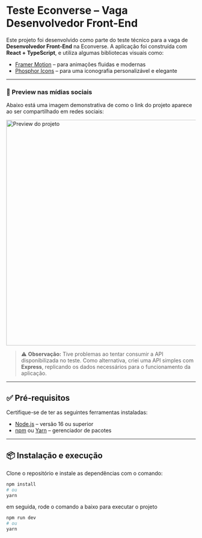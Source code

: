 # Teste Econverse – Vaga Desenvolvedor Front-End

Este projeto foi desenvolvido como parte do teste técnico para a vaga de **Desenvolvedor Front-End** na Econverse. A aplicação foi construída com **React + TypeScript**, e utiliza algumas bibliotecas visuais como:

- [Framer Motion](https://motion.dev/) – para animações fluidas e modernas
- [Phosphor Icons](https://phosphoricons.com/) – para uma iconografia personalizável e elegante

---

### 📸 Preview nas mídias sociais

Abaixo está uma imagem demonstrativa de como o link do projeto aparece ao ser compartilhado em redes sociais:

<img src="https://teste-front-end-plum.vercel.app/og-test.png" alt="Preview do projeto" width="600"/>

> ⚠️ **Observação:** Tive problemas ao tentar consumir a API disponibilizada no teste. Como alternativa, criei uma API simples com **Express**, replicando os dados necessários para o funcionamento da aplicação.

---

## ✅ Pré-requisitos

Certifique-se de ter as seguintes ferramentas instaladas:

- [Node.js](https://nodejs.org/) – versão 16 ou superior
- [npm](https://www.npmjs.com/) ou [Yarn](https://yarnpkg.com/) – gerenciador de pacotes

---


## 📦 Instalação e execução

Clone o repositório e instale as dependências com o comando:

```bash
npm install
# ou
yarn
```

em seguida, rode o comando a baixo para executar o projeto

```bash
npm run dev
# ou
yarn
